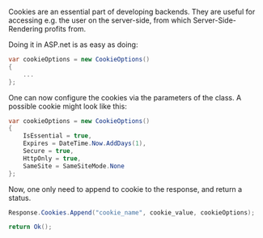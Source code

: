 Cookies are an essential part of developing backends. They are useful for accessing e.g. the user on the server-side, from which Server-Side-Rendering profits from.

Doing it in ASP.net is as easy as doing:
```C#
var cookieOptions = new CookieOptions()  
{  
    ...
};
```
One can now configure the cookies via the parameters of the class.
A possible cookie might look like this:

```C#
var cookieOptions = new CookieOptions()  
{  
    IsEssential = true,  
    Expires = DateTime.Now.AddDays(1),  
    Secure = true,  
    HttpOnly = true,  
    SameSite = SameSiteMode.None  
};
```

Now, one only need to append to cookie to the response, and return a status.

```C#
Response.Cookies.Append("cookie_name", cookie_value, cookieOptions);

return Ok();
```